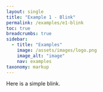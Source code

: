 ```yaml
---
layout: single
title: "Example 1 - Blink"
permalink: /examples/e1-blink
toc: true
breadcrumbs: true
sidebar:
  - title: "Examples"
    image: /assets/images/logo.png
    image_alt: "image"
    nav: examples
taxonomy: markup
---
```


Here is a simple blink.